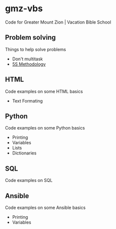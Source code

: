 # gmz-vbs
Code for Greater Mount Zion | Vacation Bible School

## Problem solving
Things to help solve problems
- Don't multitask
- [5S Methodology](https://en.wikipedia.org/wiki/5S_(methodology))

## HTML
Code examples on some HTML basics
- Text Formating

## Python
Code examples on some Python basics
- Printing
- Variables
- Lists
- Dictionaries

## SQL
Code examples on SQL

## Ansible
Code examples on some Ansible basics
- Printing
- Variables
